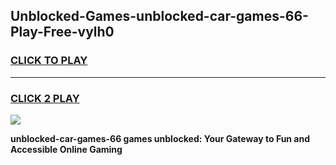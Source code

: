 
## Unblocked-Games-unblocked-car-games-66-Play-Free-vylh0
<h3>
<a href="https://premium76.site?title=unblocked-car-games-66&ref=23A">CLICK TO PLAY</a></h3>
<hr>

<h3>
<a href="https://premium76.site?title=unblocked-car-games-66&ref=23A">CLICK 2 PLAY</a>
  
</h3>

<a href="https://premium76.site?title=unblocked-car-games-66&ref=23A"><img src="https://clearcache.store/games.png"></a>


**unblocked-car-games-66 games unblocked: Your Gateway to Fun and Accessible Online Gaming**
